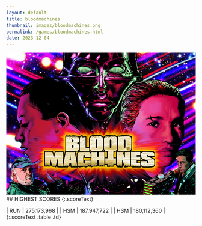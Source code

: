 ```yaml
---
layout: default
title: bloodmachines
thumbnail: images/bloodmachines.png
permalink: /games/bloodmachines.html
date: 2023-12-04
---
```


<img src="../images/bloodmachines.png" class="gameThumbnail img-fluid mx-auto align-middle">
## HIGHEST SCORES
{:.scoreText}

| RUN | 275,173,968 | 
| HSM | 187,947,722 | 
| HSM | 180,112,360 | 
{:.scoreText .table .td}

